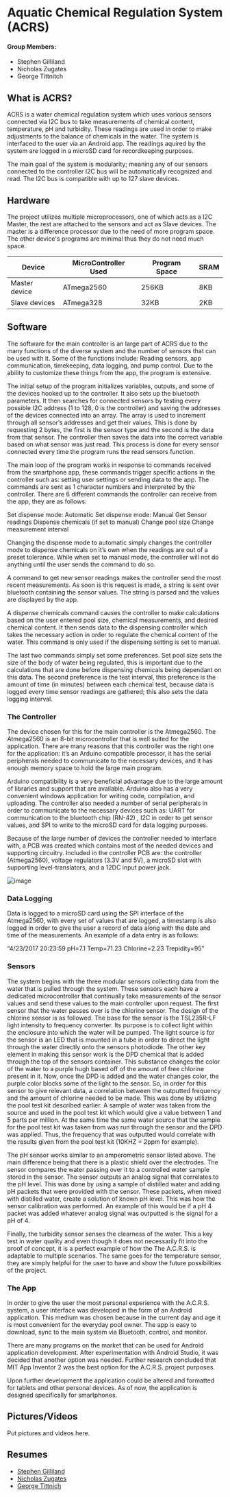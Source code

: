 # Aquatic Chemical Regulation System (ACRS)

#### Group Members:
- Stephen Gilliland
- Nicholas Zugates
- George Tittnitch

## What is ACRS?
ACRS is a water chemical regulation system which uses various sensors connected via I2C bus to take measurements of chemical content, temperature, pH and turbidity. These readings are used in order to make adjustments to the balance of chemicals in the water. The system is interfaced to the user via an Android app. The readings aquired by the system are logged in a microSD card for recordkeeping purposes.

The main goal of the system is modularity; meaning any of our sensors connected to the controller I2C bus will be automatically recognized and read. The I2C bus is compatible with up to 127 slave devices.


## Hardware

The project utilizes multiple microprocessors, one of which acts as a I2C Master, the rest are attached to the sensors and act as Slave devices. The master is a difference processor due to the need of more program space. The other device's programs are minimal thus they do not need much space.

Device | MicroController Used | Program Space | SRAM
------------ | ------------- | ------- | ----- 
Master device | ATmega2560 | 256KB | 8KB
Slave devices | ATmega328 | 32KB | 2KB

## Software
The software for the main controller is an large part of ACRS due to the many functions of the diverse system and the number of sensors that can be used with it.  Some of the functions include: Reading sensors, app communication, timekeeping, data logging, and pump control. Due to the ability to customize these things from the app, the program is extensive.

The initial setup of the program initializes variables, outputs, and some of the devices hooked up to the controller. It also sets up the bluetooth parameters. It then searches for connected sensors by testing every possible I2C address (1 to 128, 0 is the controller) and saving the addresses of the devices connected into an array. The array is used to increment through all sensor’s addresses and get their values. This is done by requesting 2 bytes, the first is the sensor type and the second is the data from that sensor. The controller then saves the data into the correct variable based on what sensor was just read. This process is done for every sensor connected every time the program runs the read sensors function. 

The main loop of the program works in response to commands received from the smartphone app, these commands trigger specific actions in the controller such as: setting user settings or sending data to the app. The commands are sent as 1 character numbers and interpreted by the controller. There are 6 different commands the controller can receive from the app, they are as follows:

Set dispense mode: Automatic
Set dispense mode: Manual
Get Sensor readings
Dispense chemicals (if set to manual)
Change pool size
Change measurement interval

Changing the dispense mode to automatic simply changes the controller mode to dispense chemicals on it’s own when the readings are out of a preset tolerance. While when set to manual mode, the controller will not do anything until the user sends the command to do so.

A command to get new sensor readings makes the controller send the most recent measurements. As soon is this request is made, a string is sent over bluetooth containing the sensor values. The string is parsed and the values are displayed by the app. 

A dispense chemicals command causes the controller to make calculations based on the user entered pool size, chemical measurements, and desired chemical content. It then sends data to the dispensing controller which takes the necessary action in order to regulate the chemical content of the water. This command is only used if the dispensing setting is set to manual.

The last two commands simply set some preferences. Set pool size sets the size of the body of water being regulated, this is important due to the calculations that are done before dispensing chemicals being dependant on this data. The second preference is the test interval, this preference is the amount of time (in minutes) between each chemical test, because data is logged every time sensor readings are gathered; this also sets the data logging interval.

### The Controller
The device chosen for this for the main controller is the Atmega2560. The Atmega2560 is an 8-bit microcontroller that is well suited for the application. There are many reasons that this controller was the right one for the application: it’s an Arduino compatible processor, it has the serial peripherals needed to communicate to the necessary devices, and it has enough memory space to hold the large main program. 

Arduino compatibility is a very beneficial advantage due to the large amount of libraries and support that are available. Arduino also has a very convenient windows application for writing code, compilation, and uploading. The controller also needed a number of serial peripherals in order to communicate to the necessary devices such as: UART for communication to the bluetooth chip (RN-42) , I2C in order to get sensor values, and SPI to write to the microSD card for data logging purposes.

Because of the large number of devices the controller needed to interface with, a PCB was created which contains most of the needed devices and supporting circuitry. Included in the controller PCB are: the controller (Atmega2560), voltage regulators (3.3V and 5V), a microSD slot with supporting level-translators, and a 12DC input power jack.


![image](https://stephengilliland.github.com/ACRS-Senior-Project/Boards/SP1/BoardLayoutPIC.JPG)

### Data Logging
Data is logged to a microSD card using the SPI interface of the Atmega2560, with every set of values that are logged, a timestamp is also logged in order to give the user a record of data along with the date and time of the measurements.  An example of a data entry is as follows: 

“4/23/2017 20:23:59  pH=7.1  Temp=71.23  Chlorine=2.23  Trepidity=95”

### Sensors
The system begins with the three modular sensors collecting data from the water that is pulled through the system. These sensors each have a dedicated microcontroller that continually take measurements of the sensor values and send these values to the main controller upon request. The first sensor that the water passes over is the chlorine sensor. The design of the chlorine sensor is as followed. The base for the sensor is the TSL235R-LF light intensity to frequency converter. Its purpose is to collect light within the enclosure into which the water will be pumped. The light source is for the sensor is an LED that is mounted in a tube in order to direct the light through the water directly onto the sensors photodiode. The other key element in making this sensor work is the DPD chemical that is added through the top of the sensors container. This substance changes the color of the water to a purple hugh based off of the amount of free chlorine present in it. Now, once the DPD is added and the water changes color, the purple color blocks some of the light to the sensor. So, in order for this sensor to give relevant data, a correlation between the outputted frequency and the amount of chlorine needed to be made. This was done by utilizing the pool test kit described earlier. A sample of water was taken from the source and used in the pool test kit which would give a value between 1 and 5 parts per million. At the same time the same water source that the sample for the pool test kit was taken from was run through the sensor and the DPD was applied. Thus, the frequency that was outputted would correlate with the results given from the pool test kit (10KHZ = 2ppm for example).  
    
The pH sensor works similar to an amperometric sensor listed above. The main difference being that there is a plastic shield over the electrodes. The sensor compares the water passing over it to a controlled water sample stored in the sensor. The sensor outputs an analog signal that correlates to the pH level. This was done by using a sample of distilled water and adding pH packets  that were provided with the sensor. These packets, when mixed with distilled water, create a solution of known pH level. This was how the sensor calibration was performed. An example of this would be if a pH 4 packet was added whatever analog signal was outputted is the signal for a pH of 4. 

Finally, the turbidity sensor senses the clearness of the water. This a key test in water quality and even though it does not necessarily fit into the proof of concept, it is a perfect example of how the The A.C.R.S. is adaptable to multiple scenarios. The same goes for the temperature sensor, they are simply helpful for the user to have and show the future possibilities of the project. 

### The App
In order to give the user the most personal experience with the A.C.R.S. system, a user interface was developed in the form of an Android application.  This medium was chosen because in the current day and age it is most convenient for the everyday pool owner.  The app is easy to download, sync to the main system via Bluetooth, control, and monitor.

There are many programs on the market that can be used for Android application development. After experimentation with Android Studio, it was decided that another option was needed.  Further research concluded that MIT App Inventor 2 was the best option for the A.C.R.S. project purposes.

Upon further development the application could be altered and formatted for tablets and other personal devices.  As of now, the application is designed specifically for smartphones.

## Pictures/Videos
Put pictures and videos here.

## Resumes
- [Stephen Gilliland](./Resumes/SGilliland_Resume.pdf)
- [Nicholas Zugates](./Resumes/N_ZugatesResume.pdf)
- [George Tittnich](./Resumes/GeorgeTittnich_Resume.pdf )
